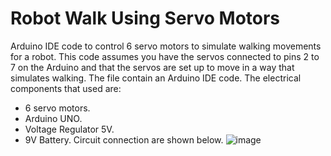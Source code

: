 # Robot Walk Using Servo Motors
 Arduino IDE code to control 6 servo motors to simulate walking movements for a robot. This code assumes you have the servos connected to pins 2 to 7 on the Arduino and that the servos are set up to move in a way that simulates walking. 
The file contain an Arduino IDE code.
The electrical components that used are:
- 6 servo motors.
- Arduino UNO.
- Voltage Regulator 5V.
- 9V Battery.
Circuit connection are shown below.
![image](https://github.com/AFrado/Robot-Walk-Using-Servo-Motors/assets/174622127/05ccf347-c01b-4ad4-a448-0d632eb8f782)
